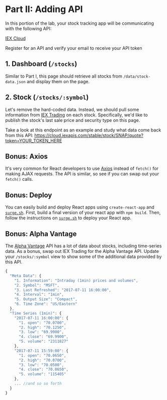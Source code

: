 # Part II: Adding API

In this portion of the lab, your stock tracking app will be communicating with
the following API:

[IEX Cloud](https://iexcloud.io/)

Register for an API and verify your email to receive your API token


## 1. Dashboard (`/stocks`)

Similar to Part I, this page should retrieve all stocks from `/data/stock-data.json`
and display them on the page.

## 2. Stock (`/stocks/:symbol`)

Let's remove the hard-coded data. Instead, we should pull some information from [IEX Trading](https://iextrading.com/developer/docs/) on each stock. Specifically, we'd like to publish the stock's 
last sale price and security type on this page.

Take a look at this endpoint as an example and study what data come back from this API:
https://cloud.iexapis.com/stable/stock/SNAP/quote?token=YOUR_TOKEN_HERE



## Bonus: Axios

It's very common for React developers to use
[Axios](https://github.com/axios/axios) instead of `fetch()` for making AJAX
requests. The API is similar, so see if you can swap out your `fetch()` calls.

## Bonus: Deploy

You can easily build and deploy React apps using `create-react-app` and
[`surge.sh`](https://surge.sh). First, build a final version of your react app
with `npm build`. Then, follow the instructions on
[`surge.sh`](https://surge.sh) to deploy your React app.

## Bonus: Alpha Vantage

The [Alpha Vantage](https://www.alphavantage.co/documentation/) API has a lot of
data about stocks, including time-series data. As a bonus, swap out IEX Trading
for the Alpha Vantage API. Update your `/stocks/:symbol` view to show some of
the additional data provided by this API.

```js
{
  "Meta Data": {
    "1. Information": "Intraday (1min) prices and volumes",
    "2. Symbol": "MSFT",
    "3. Last Refreshed": "2017-07-11 16:00:00",
    "4. Interval": "1min",
    "5. Output Size": "Compact",
    "6. Time Zone": "US/Eastern"
  },
  "Time Series (1min)": {
    "2017-07-11 16:00:00": {
      "1. open": "70.0700",
      "2. high": "70.1250",
      "3. low": "69.9900",
      "4. close": "69.9900",
      "5. volume": "2311827"
    },
    "2017-07-11 15:59:00": {
      "1. open": "70.0650",
      "2. high": "70.0700",
      "3. low": "70.0500",
      "4. close": "70.0650",
      "5. volume": "115405"
    },
    ... //and so so forth
  }
}
```
